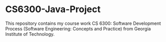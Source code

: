 # CS6300-Java-Project
This repository contains my course work CS 6300: Software Development Process (Software Engineering: Concepts and Practice) from Georgia Institute of Technology.
